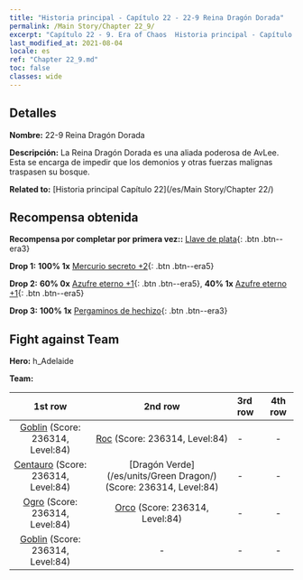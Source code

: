 ```yaml
---
title: "Historia principal - Capítulo 22 - 22-9 Reina Dragón Dorada"
permalink: /Main Story/Chapter 22_9/
excerpt: "Capítulo 22 - 9. Era of Chaos  Historia principal - Capítulo 22_9. 22-9 Reina Dragón Dorada"
last_modified_at: 2021-08-04
locale: es
ref: "Chapter 22_9.md"
toc: false
classes: wide
---
```


## Detalles

 **Nombre:** 22-9 Reina Dragón Dorada

 **Descripción:** La Reina Dragón Dorada es una aliada poderosa de AvLee. Esta se encarga de impedir que los demonios y otras fuerzas malignas traspasen su bosque.

 **Related to:** [Historia principal Capítulo 22](/es/Main Story/Chapter 22/)

## Recompensa obtenida

 **Recompensa por completar por primera vez::** [Llave de plata](/ItemsES/con_693/){: .btn .btn--era3}

 **Drop 1:** **100% 1x** [Mercurio secreto +2](/ItemsES/mat_77/){: .btn .btn--era5}

 **Drop 2:** **60% 0x** [Azufre eterno +1](/ItemsES/mat_71/){: .btn .btn--era5}, **40% 1x** [Azufre eterno +1](/ItemsES/mat_71/){: .btn .btn--era5}

 **Drop 3:** **100% 1x** [Pergaminos de hechizo](/ItemsES/con_694/){: .btn .btn--era3}


## Fight against Team
 **Hero:** h_Adelaide

 **Team:**


  | 1st row | 2nd row | 3rd row | 4th row |
  |:----:|:----:|:----|:----:|
  | [Goblin](/es/units/Goblin/) (Score: 236314, Level:84)  | [Roc](/es/units/Roc/) (Score: 236314, Level:84)  | - | - |
  | [Centauro](/es/units/Centaur/) (Score: 236314, Level:84)  | [Dragón Verde](/es/units/Green Dragon/) (Score: 236314, Level:84)  | - | - |
  | [Ogro](/es/units/Ogre/) (Score: 236314, Level:84)  | [Orco](/es/units/Orc/) (Score: 236314, Level:84)  | - | - |
  | [Goblin](/es/units/Goblin/) (Score: 236314, Level:84)  | - | - | - |


